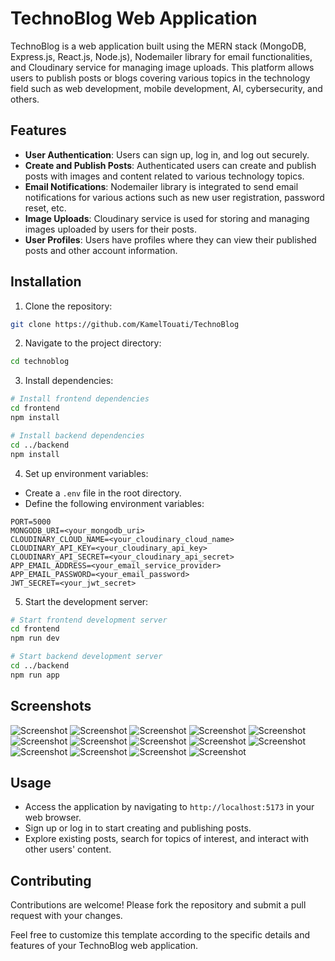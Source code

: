 # TechnoBlog Web Application

TechnoBlog is a web application built using the MERN stack (MongoDB, Express.js, React.js, Node.js), Nodemailer library for email functionalities, and Cloudinary service for managing image uploads. This platform allows users to publish posts or blogs covering various topics in the technology field such as web development, mobile development, AI, cybersecurity, and others.

## Features

- **User Authentication**: Users can sign up, log in, and log out securely.
- **Create and Publish Posts**: Authenticated users can create and publish posts with images and content related to various technology topics.
- **Email Notifications**: Nodemailer library is integrated to send email notifications for various actions such as new user registration, password reset, etc.
- **Image Uploads**: Cloudinary service is used for storing and managing images uploaded by users for their posts.
- **User Profiles**: Users have profiles where they can view their published posts and other account information.

## Installation

1. Clone the repository:

```bash
git clone https://github.com/KamelTouati/TechnoBlog
```

2. Navigate to the project directory:

```bash
cd technoblog
```

3. Install dependencies:

```bash
# Install frontend dependencies
cd frontend
npm install

# Install backend dependencies
cd ../backend
npm install
```

4. Set up environment variables:

- Create a `.env` file in the root directory.
- Define the following environment variables:

```
PORT=5000
MONGODB_URI=<your_mongodb_uri>
CLOUDINARY_CLOUD_NAME=<your_cloudinary_cloud_name>
CLOUDINARY_API_KEY=<your_cloudinary_api_key>
CLOUDINARY_API_SECRET=<your_cloudinary_api_secret>
APP_EMAIL_ADDRESS=<your_email_service_provider>
APP_EMAIL_PASSWORD=<your_email_password>
JWT_SECRET=<your_jwt_secret>
```

5. Start the development server:

```bash
# Start frontend development server
cd frontend
npm run dev

# Start backend development server
cd ../backend
npm run app
```

## Screenshots

![Screenshot](Screenshots/(1).png)
![Screenshot](Screenshots/(2).png)
![Screenshot](Screenshots/(3).png)
![Screenshot](Screenshots/(4).png)
![Screenshot](Screenshots/(5).png)
![Screenshot](Screenshots/(6).png)
![Screenshot](Screenshots/(7).png)
![Screenshot](Screenshots/(8).png)
![Screenshot](Screenshots/(9).png)
![Screenshot](Screenshots/(10).png)
![Screenshot](Screenshots/(11).png)
![Screenshot](Screenshots/(12).png)
![Screenshot](Screenshots/(13).png)
![Screenshot](Screenshots/(14).png)

## Usage

- Access the application by navigating to `http://localhost:5173` in your web browser.
- Sign up or log in to start creating and publishing posts.
- Explore existing posts, search for topics of interest, and interact with other users' content.

## Contributing

Contributions are welcome! Please fork the repository and submit a pull request with your changes.

Feel free to customize this template according to the specific details and features of your TechnoBlog web application.
